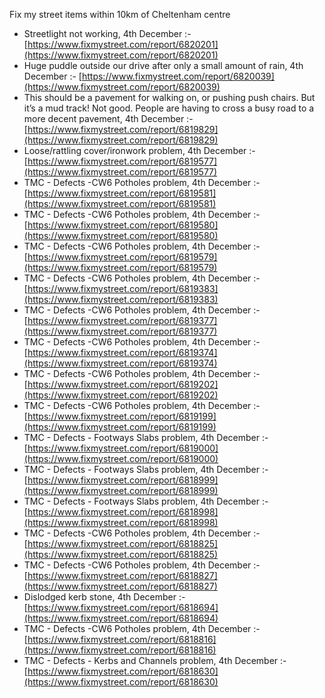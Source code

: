 Fix my street items within 10km of Cheltenham centre

<!-- fix_marker starts -->

- Streetlight not working, 4th December :- [https://www.fixmystreet.com/report/6820201](https://www.fixmystreet.com/report/6820201)
- Huge puddle outside our drive after only a small amount of rain, 4th December :- [https://www.fixmystreet.com/report/6820039](https://www.fixmystreet.com/report/6820039)
- This should be a pavement for walking on, or pushing push chairs. But it’s a mud track! Not good. People are having to cross a busy road to a more decent pavement, 4th December :- [https://www.fixmystreet.com/report/6819829](https://www.fixmystreet.com/report/6819829)
- Loose/rattling cover/ironwork problem, 4th December :- [https://www.fixmystreet.com/report/6819577](https://www.fixmystreet.com/report/6819577)
- TMC - Defects -CW6 Potholes  problem, 4th December :- [https://www.fixmystreet.com/report/6819581](https://www.fixmystreet.com/report/6819581)
- TMC - Defects -CW6 Potholes  problem, 4th December :- [https://www.fixmystreet.com/report/6819580](https://www.fixmystreet.com/report/6819580)
- TMC - Defects -CW6 Potholes  problem, 4th December :- [https://www.fixmystreet.com/report/6819579](https://www.fixmystreet.com/report/6819579)
- TMC - Defects -CW6 Potholes  problem, 4th December :- [https://www.fixmystreet.com/report/6819383](https://www.fixmystreet.com/report/6819383)
- TMC - Defects -CW6 Potholes  problem, 4th December :- [https://www.fixmystreet.com/report/6819377](https://www.fixmystreet.com/report/6819377)
- TMC - Defects -CW6 Potholes  problem, 4th December :- [https://www.fixmystreet.com/report/6819374](https://www.fixmystreet.com/report/6819374)
- TMC - Defects -CW6 Potholes  problem, 4th December :- [https://www.fixmystreet.com/report/6819202](https://www.fixmystreet.com/report/6819202)
- TMC - Defects -CW6 Potholes  problem, 4th December :- [https://www.fixmystreet.com/report/6819199](https://www.fixmystreet.com/report/6819199)
- TMC - Defects - Footways Slabs problem, 4th December :- [https://www.fixmystreet.com/report/6819000](https://www.fixmystreet.com/report/6819000)
- TMC - Defects - Footways Slabs problem, 4th December :- [https://www.fixmystreet.com/report/6818999](https://www.fixmystreet.com/report/6818999)
- TMC - Defects - Footways Slabs problem, 4th December :- [https://www.fixmystreet.com/report/6818998](https://www.fixmystreet.com/report/6818998)
- TMC - Defects -CW6 Potholes  problem, 4th December :- [https://www.fixmystreet.com/report/6818825](https://www.fixmystreet.com/report/6818825)
- TMC - Defects -CW6 Potholes  problem, 4th December :- [https://www.fixmystreet.com/report/6818827](https://www.fixmystreet.com/report/6818827)
- Dislodged kerb stone, 4th December :- [https://www.fixmystreet.com/report/6818694](https://www.fixmystreet.com/report/6818694)
- TMC - Defects -CW6 Potholes  problem, 4th December :- [https://www.fixmystreet.com/report/6818816](https://www.fixmystreet.com/report/6818816)
- TMC - Defects - Kerbs and Channels problem, 4th December :- [https://www.fixmystreet.com/report/6818630](https://www.fixmystreet.com/report/6818630)

<!-- fix_marker ends -->
